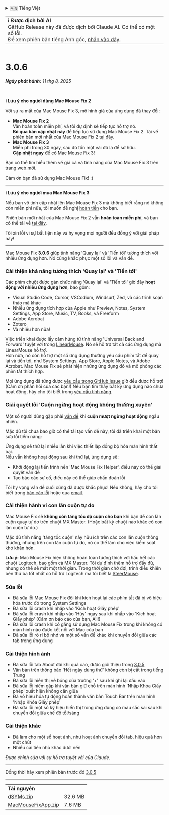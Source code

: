 <details>
<summary>🇻🇳 Tiếng Việt</summary>

[🇬🇧 English (GitHub Release)](https://github.com/noah-nuebling/mac-mouse-fix/releases/tag/3.0.6)\
[🇩🇪 Deutsch](https://redirect.macmousefix.com/?target=mmf-release&tag=3.0.6&locale=de)\
**🇻🇳 Tiếng Việt**\
[🇨🇳 中文 (简体)](https://redirect.macmousefix.com/?target=mmf-release&tag=3.0.6&locale=zh-Hans)\
[🇨🇳 中文 (繁體)](https://redirect.macmousefix.com/?target=mmf-release&tag=3.0.6&locale=zh-Hant)\
[🇭🇰 中文（香港)](https://redirect.macmousefix.com/?target=mmf-release&tag=3.0.6&locale=zh-HK)\
[🇰🇷 한국어](https://redirect.macmousefix.com/?target=mmf-release&tag=3.0.6&locale=ko)\
[Help translate Mac Mouse Fix to different languages!](https://github.com/noah-nuebling/mac-mouse-fix/discussions/731)
</details>
<table align=><td>
<b>ℹ️ Được dịch bởi AI</b><br>
GitHub Release này đã được dịch bởi Claude AI. Có thể có một số lỗi.<br>
Để xem phiên bản tiếng Anh gốc, <a href="https://github.com/noah-nuebling/mac-mouse-fix/releases/tag/3.0.6">nhấn vào đây</a>.
</td></table>

<table></table>

# 3.0.6
***Ngày phát hành:** 11 thg 8, 2025*

<br>

**ℹ️ Lưu ý cho người dùng Mac Mouse Fix 2**

Với sự ra mắt của Mac Mouse Fix 3, mô hình giá của ứng dụng đã thay đổi:

- **Mac Mouse Fix 2**\
Vẫn hoàn toàn miễn phí, và tôi dự định sẽ tiếp tục hỗ trợ nó.\
**Bỏ qua bản cập nhật này** để tiếp tục sử dụng Mac Mouse Fix 2. Tải về phiên bản mới nhất của Mac Mouse Fix 2 [tại đây](https://redirect.macmousefix.com/?target=mmf2-latest&locale=vi).
- **Mac Mouse Fix 3**\
Miễn phí trong 30 ngày, sau đó tốn một vài đô la để sở hữu.\
**Cập nhật ngay** để có Mac Mouse Fix 3!

Bạn có thể tìm hiểu thêm về giá cả và tính năng của Mac Mouse Fix 3 trên [trang web mới](https://macmousefix.com/).

Cảm ơn bạn đã sử dụng Mac Mouse Fix! :)

---

**ℹ️ Lưu ý cho người mua Mac Mouse Fix 3**

Nếu bạn vô tình cập nhật lên Mac Mouse Fix 3 mà không biết rằng nó không còn miễn phí nữa, tôi muốn đề nghị [hoàn tiền](https://redirect.macmousefix.com/?target=mmf-apply-for-refund&locale=vi) cho bạn.

Phiên bản mới nhất của Mac Mouse Fix 2 vẫn **hoàn toàn miễn phí**, và bạn có thể tải về [tại đây](https://redirect.macmousefix.com/?target=mmf2-latest&locale=vi).

Tôi xin lỗi vì sự bất tiện này và hy vọng mọi người đều đồng ý với giải pháp này!

---

Mac Mouse Fix **3.0.6** giúp tính năng 'Quay lại' và 'Tiến tới' tương thích với nhiều ứng dụng hơn.
Nó cũng khắc phục một số lỗi và vấn đề.

### Cải thiện khả năng tương thích 'Quay lại' và 'Tiến tới'

Các phím chuột được gán chức năng 'Quay lại' và 'Tiến tới' giờ đây **hoạt động với nhiều ứng dụng hơn**, bao gồm:

- Visual Studio Code, Cursor, VSCodium, Windsurf, Zed, và các trình soạn thảo mã khác
- Nhiều ứng dụng tích hợp của Apple như Preview, Notes, System Settings, App Store, Music, TV, Books, và Freeform
- Adobe Acrobat
- Zotero
- Và nhiều hơn nữa!

Việc triển khai được lấy cảm hứng từ tính năng 'Universal Back and Forward' tuyệt vời trong [LinearMouse](https://github.com/linearmouse/linearmouse). Nó sẽ hỗ trợ tất cả các ứng dụng mà LinearMouse hỗ trợ. \
Hơn nữa, nó còn hỗ trợ một số ứng dụng thường yêu cầu phím tắt để quay lại và tiến tới, như System Settings, App Store, Apple Notes, và Adobe Acrobat. Mac Mouse Fix sẽ phát hiện những ứng dụng đó và mô phỏng các phím tắt thích hợp.

Mọi ứng dụng đã từng được [yêu cầu trong GitHub Issue](https://github.com/noah-nuebling/mac-mouse-fix/issues?q=state%3Aclosed%20label%3A%22Universal%20Back%20and%20Forward%22) giờ đều được hỗ trợ! (Cảm ơn phản hồi của các bạn!)
Nếu bạn tìm thấy bất kỳ ứng dụng nào chưa hoạt động, hãy cho tôi biết trong [yêu cầu tính năng](http://redirect.macmousefix.com/?target=mmf-feedback-feature-request&locale=vi).

### Giải quyết lỗi 'Cuộn ngừng hoạt động không thường xuyên'

Một số người dùng gặp phải [vấn đề](https://github.com/noah-nuebling/mac-mouse-fix/issues?q=is%3Aissue%20state%3Aclosed%20stops%20working%20label%3A%22Scroll%20Stops%20Working%20Intermittently%22) khi **cuộn mượt ngừng hoạt động** ngẫu nhiên.

Mặc dù tôi chưa bao giờ có thể tái tạo vấn đề này, tôi đã triển khai một bản sửa lỗi tiềm năng:

Ứng dụng sẽ thử lại nhiều lần khi việc thiết lập đồng bộ hóa màn hình thất bại. \
Nếu vẫn không hoạt động sau khi thử lại, ứng dụng sẽ:

- Khởi động lại tiến trình nền 'Mac Mouse Fix Helper', điều này có thể giải quyết vấn đề
- Tạo báo cáo sự cố, điều này có thể giúp chẩn đoán lỗi

Tôi hy vọng vấn đề cuối cùng đã được khắc phục! Nếu không, hãy cho tôi biết trong [báo cáo lỗi](http://redirect.macmousefix.com/?target=mmf-feedback-bug-report&locale=vi) hoặc qua [email](http://redirect.macmousefix.com/?target=mailto-noah&locale=vi).

### Cải thiện hành vi con lăn cuộn tự do

Mac Mouse Fix sẽ **không còn tăng tốc độ cuộn cho bạn** khi bạn để con lăn cuộn quay tự do trên chuột MX Master. (Hoặc bất kỳ chuột nào khác có con lăn cuộn tự do.)

Mặc dù tính năng 'tăng tốc cuộn' này hữu ích trên các con lăn cuộn thông thường, nhưng trên con lăn cuộn tự do, nó có thể làm cho việc kiểm soát khó khăn hơn.

**Lưu ý:** Mac Mouse Fix hiện không hoàn toàn tương thích với hầu hết các chuột Logitech, bao gồm cả MX Master. Tôi dự định thêm hỗ trợ đầy đủ, nhưng có thể sẽ mất một thời gian. Trong thời gian chờ đợi, trình điều khiển bên thứ ba tốt nhất có hỗ trợ Logitech mà tôi biết là [SteerMouse](https://plentycom.jp/en/steermouse/).

### Sửa lỗi

- Đã sửa lỗi Mac Mouse Fix đôi khi kích hoạt lại các phím tắt đã bị vô hiệu hóa trước đó trong System Settings
- Đã sửa lỗi crash khi nhấp vào 'Kích hoạt Giấy phép'
- Đã sửa lỗi crash khi nhấp vào 'Hủy' ngay sau khi nhấp vào 'Kích hoạt Giấy phép' (Cảm ơn báo cáo của bạn, Ali!)
- Đã sửa lỗi crash khi cố gắng sử dụng Mac Mouse Fix trong khi không có màn hình nào được kết nối với Mac của bạn
- Đã sửa lỗi rò rỉ bộ nhớ và một số vấn đề khác khi chuyển đổi giữa các tab trong ứng dụng

### Cải thiện hình ảnh

- Đã sửa lỗi tab About đôi khi quá cao, được giới thiệu trong [3.0.5](https://redirect.macmousefix.com/?target=mmf-release&tag=3.0.5&locale=vi)
- Văn bản trên thông báo 'Hết ngày dùng thử' không còn bị cắt trong tiếng Trung
- Đã sửa lỗi hiển thị về bóng của trường '+' sau khi ghi lại đầu vào
- Đã sửa lỗi hiếm gặp khi văn bản giữ chỗ trên màn hình 'Nhập Khóa Giấy phép' xuất hiện không căn giữa
- Đã vô hiệu hóa tự động hoàn thành văn bản Touch Bar trên màn hình 'Nhập Khóa Giấy phép'
- Đã sửa lỗi một số ký hiệu hiển thị trong ứng dụng có màu sắc sai sau khi chuyển đổi giữa chế độ tối/sáng

### Cải thiện khác

- Đã làm cho một số hoạt ảnh, như hoạt ảnh chuyển đổi tab, hiệu quả hơn một chút
- Nhiều cải tiến nhỏ khác dưới nền

*Được chỉnh sửa với sự hỗ trợ tuyệt vời của Claude.*

---

Đồng thời hãy xem phiên bản trước đó [3.0.5](https://redirect.macmousefix.com/?target=mmf-release&tag=3.0.5&locale=vi)

---

<table align="start">
<tr>
    <td colspan=2>
        <b>Tài nguyên</b>
    </td>
</tr>
<tr>
    <td><a href="https://github.com/noah-nuebling/mac-mouse-fix/releases/download/3.0.6/dSYMs.zip">dSYMs.zip</a></td>
    <td>32.6 MB</td>
</tr>
<tr>
    <td><a href="https://github.com/noah-nuebling/mac-mouse-fix/releases/download/3.0.6/MacMouseFixApp.zip">MacMouseFixApp.zip</a></td>
    <td>7.6 MB</td>
</tr>
</table>